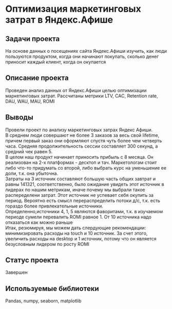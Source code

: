 # Оптимизация маркетинговых затрат в Яндекс.Афише

## Задачи проекта

На основе данных о посещениях сайта Яндекс.Афиши изучить, как люди пользуются продуктом, когда они начинают покупать, сколько денег приносит каждый клиент, когда он окупается

## Описание проекта

Проведен анализ данных от Яндекс.Афиши целью оптимизации маркетинговых затрат. Рассчитаны метрики LTV, CAC, Retention rate, DAU, WAU, MAU, ROMI

## Выводы

Провели проект по анализу маркетинговых затрах Яндекс Афиши.<br />
В среднем люди совершают не более 3 заказов за весь свой lifetime, причем первый заказ они оформляют спустя чуть более чем четверть часа. Средняя продолжительность сессии составляет 300 секунд, а средний чек равен 5.<br />
В целом наш продукт начинает приносить прибыль с 8 месяца. Он реализован на 2-х платформах - десктоп и тач. Маркетологам стоит либо что-то придумать со второй, либо выбрать курс на уменьшение ее доли, т.к. она убыточна.<br />
Затраты на 3 источник составляют большую часть общих завтрат и равны 141321, соответственно, было ожидание увидеть этот источник в лидерах по нашим метрикам, иначе почему мы выбрали такое распеределени затрат. Этот источник не успевает себя окупить за период. Вероятно есть смысл перераспределить потоки д/с, т.к. есть гораздо более привлекательные источники.<br />
Определенно,источники 4, 1, 5 являются фаворитами, т.к. в изучаемом периоде сумели перевалить ROMI равное 1. От 10 источника надо отказаться как можно раньше<br />
Итак, резюмируя, мы можем дать слердующие рекомендации: минимизировать расходы на touch и 10 источник. За счет этого, увеличить расходы на desktop и 1 источник, потому что он является безусловным лидером по росту ROMI<br />

## Статус проекта

Завершен

## Используемые библиотеки

Pandas, numpy, seaborn, matplotlib
